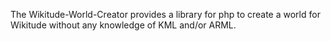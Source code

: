 The Wikitude-World-Creator provides a library for php to create a world for Wikitude without any knowledge of KML and/or ARML.
